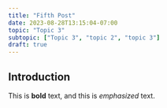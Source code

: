 ```yaml
---
title: "Fifth Post"
date: 2023-08-28T13:15:04-07:00
topic: "Topic 3"
subtopic: ["Topic 3", "topic 2", "topic 3"]
draft: true
---
```

## Introduction

This is **bold** text, and this is *emphasized* text.